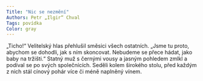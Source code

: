 ```yaml
---
Title: "Nic se nezmění"
Authors: Petr „Ilgir“ Chval
Tags: povídka
Color: gray
---
```

„Ticho!“ Velitelský hlas přehlušil směsici všech ostatních. „Jsme tu proto, abychom se dohodli, jak s ním skoncovat. Nebudeme se přece hádat, jako baby na tržišti.“ Statný muž s černými vousy a jasným pohledem zmlkl a podíval se po svých společnících. Seděli kolem širokého stolu, před každým z nich stál cínový pohár více či méně naplněný vínem.
